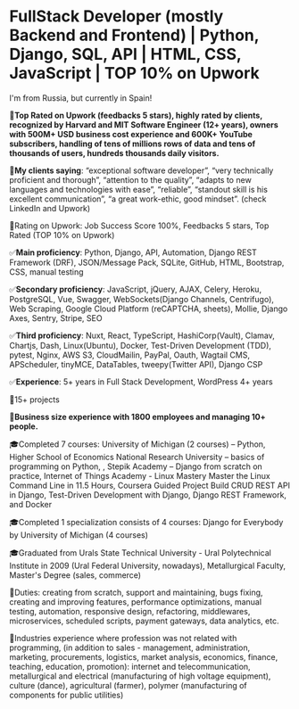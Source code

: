 # FullStack Developer (mostly Backend and Frontend) | Python, Django, SQL, API | HTML, CSS, JavaScript | TOP 10% on Upwork
I'm from Russia, but currently in Spain!

🚀**Top Rated on Upwork (feedbacks 5 stars), highly rated by clients, recognized by Harvard and MIT Software Engineer (12+ years), owners with 500M+ USD business cost experience and 600K+ YouTube subscribers, handling of tens of millions rows of data and tens of thousands of users, hundreds thousands daily visitors.**

💼**My clients saying**: “exceptional software developer”, “very technically proficient and thorough”, “attention to the quality”, “adapts to new languages and technologies with ease”, “reliable”, “standout skill is his excellent communication”, “a great work-ethic, good mindset”. (check LinkedIn and Upwork)

🚀Rating on Upwork: Job Success Score 100%, Feedbacks 5 stars, Top Rated (TOP 10% on Upwork)

✅**Main proficiency**: Python, Django, API, Automation, Django REST Framework (DRF), JSON/Message Pack, SQLite, GitHub, HTML, Bootstrap, CSS, manual testing

✅**Secondary proficiency**: JavaScript, jQuery, AJAX, Celery, Heroku, PostgreSQL, Vue, Swagger, WebSockets(Django Channels, Centrifugo), Web Scraping, Google Cloud Platform (reCAPTCHA, sheets), Mollie, Django Axes, Sentry, Stripe, SEO

✅**Third proficiency**: Nuxt, React, TypeScript, HashiCorp(Vault), Clamav, Chartjs, Dash, Linux(Ubuntu), Docker, Test-Driven Development (TDD), pytest, Nginx, AWS S3, CloudMailin, PayPal, Oauth, Wagtail CMS, APScheduler, tinyMCE, DataTables, tweepy(Twitter API), Django CSP

✅**Experience**: 5+ years in Full Stack Development, WordPress 4+ years

🚀15+ projects

💼**Business size experience with 1800 employees and managing 10+ people.**

🎓Completed 7 courses: University of Michigan (2 courses) – Python, Higher School of Economics National Research University – basics of programming on Python, , Stepik Academy – Django from scratch on practice, Internet of Things Academy - Linux Mastery Master the Linux Command Line in 11.5 Hours, Coursera Guided Project Build CRUD REST API in Django, Test-Driven Development with Django, Django REST Framework, and Docker

🎓Completed 1 specialization consists of 4 courses: Django for Everybody by University of Michigan (4 courses)

🎓Graduated from Urals State Technical University - Ural Polytechnical Institute in 2009 (Ural Federal University, nowadays), Metallurgical Faculty, Master's Degree (sales, commerce)

💼Duties: creating from scratch, support and maintaining, bugs fixing, creating and improving features, performance optimizations, manual testing, automation, responsive design, refactoring, middlewares, microservices, scheduled scripts, payment gateways, data analytics, etc.

💼Industries experience where profession was not related with programming, (in addition to sales - management, administration, marketing, procurements, logistics, market analysis, economics, finance, teaching, education, promotion): internet and telecommunication, metallurgical and electrical (manufacturing of high voltage equipment), culture (dance), agricultural (farmer), polymer (manufacturing of components for public utilities)
